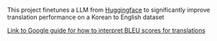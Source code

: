 This project finetunes a LLM from [Huggingface](https://huggingface.co/) to significantly improve translation performance on a Korean to English dataset


[Link to Google guide for how to interpret BLEU scores for translations](https://cloud.google.com/translate/automl/docs/evaluate#:~:text=BLEU%20(BiLingual%20Evaluation%20Understudy)%20is,of%20high%20quality%20reference%20translations.)
